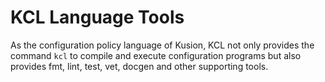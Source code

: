 # KCL Language Tools

As the configuration policy language of Kusion, KCL not only provides the command `kcl` to compile and execute configuration programs but also provides fmt, lint, test, vet, docgen and other supporting tools.

